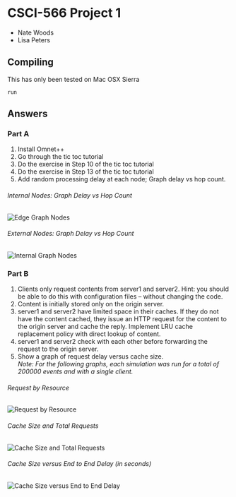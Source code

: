 # CSCI-566 Project 1

- Nate Woods
- Lisa Peters

## Compiling
This has only been tested on Mac OSX Sierra

```
run
```

## Answers

### Part A
1. Install Omnet++
2. Go through the tic toc tutorial
3. Do the exercise in Step 10 of the tic toc tutorial
4. Do the exercise in Step 13 of the tic toc tutorial
5. Add random processing delay at each node; Graph delay vs hop count.  
###### Internal Nodes: Graph Delay vs Hop Count  <!-- For internal nodes (Indexs 0, 2, 3 and 5)   -->
  ![Edge Graph Nodes](https://cdn.rawgit.com/bign8/07f76938890883545556746c0a5d6bb3/raw/QuestionA3-Node0.svg)  
###### External Nodes: Graph Delay vs Hop Count  <!-- For internal nodes (Indexs 1 and 4)   -->
  ![Internal Graph Nodes](https://cdn.rawgit.com/bign8/07f76938890883545556746c0a5d6bb3/raw/QuestionA3-Node1.svg)


### Part B

1. Clients only request contents from server1 and server2. Hint: you   should be able to do this with configuration files – without changing the code.
2. Content is initially stored only on the origin server.
3. server1 and server2 have limited space in their caches. If they do not have the content cached, they issue an HTTP request for the content to the origin server and cache the reply. Implement LRU cache replacement policy with direct lookup of content.
4. server1 and server2 check with each other before forwarding the request to the origin server.
5. Show a graph of request delay versus cache size.  
*Note: For the following graphs, each simulation was run for a total of 200000 events and with a single client.*  
###### Request by Resource
![Request by Resource](https://cdn.rawgit.com/bign8/CSCI-566/7f70fc5d/QuestionB-Requests_as_Resources_Stacked.svg)
###### Cache Size and Total Requests
![Cache Size and Total Requests](https://cdn.rawgit.com/bign8/CSCI-566/7f70fc5d/QuestionB-Cache-Size-and-Total-Reqeuest.svg)
###### Cache Size versus End to End Delay (in seconds)
![Cache Size versus End to End Delay](https://cdn.rawgit.com/bign8/CSCI-566/7f70fc5d/QuestionB-Cache-Size-vs-Delay.svg)
